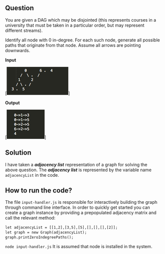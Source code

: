## Question

You are given a DAG which may be disjointed (this represents courses in a university that must be taken in a particular order, but may represent different streams).

Identify all node with 0 in-degree.
For each such node, generate all possible paths that originate from that node. Assume all arrows are pointing downwards.

**Input**

[![Input](input.png)]

**Output**

[![Output](output.png)]

## Solution

I have taken a ***adjacency list*** representation of a graph for solving the above question. The ***adjacency list*** is represented by the variable name `adjacencyList` in the code.

## How to run the code?

The file `input-handler.js` is responsible for interactively building the graph through command line interface. In order to quickly get started you can create a graph instance by providing a prepopulated adjacency matrix and call the relevant method:

```
let adjacencyList = [[1,2],[3,5],[5],[],[],[],[2]];
let graph = new Graph(adjacencyList);
graph.printZeroIndegreePaths();
```

`node input-handler.js` 
It is assumed that node is installed in the system.
